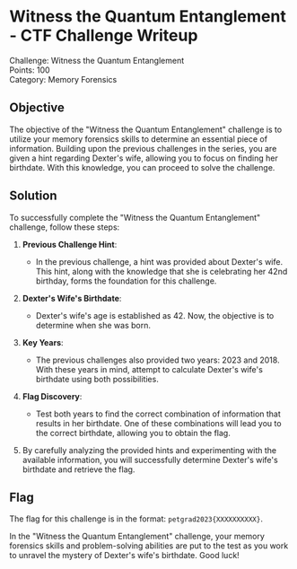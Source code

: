 # Witness the Quantum Entanglement - CTF Challenge Writeup

Challenge: Witness the Quantum Entanglement  
Points: 100  
Category: Memory Forensics  

## Objective
The objective of the "Witness the Quantum Entanglement" challenge is to utilize your memory forensics skills to determine an essential piece of information. Building upon the previous challenges in the series, you are given a hint regarding Dexter's wife, allowing you to focus on finding her birthdate. With this knowledge, you can proceed to solve the challenge.

## Solution
To successfully complete the "Witness the Quantum Entanglement" challenge, follow these steps:

1. **Previous Challenge Hint**:
   - In the previous challenge, a hint was provided about Dexter's wife. This hint, along with the knowledge that she is celebrating her 42nd birthday, forms the foundation for this challenge.

2. **Dexter's Wife's Birthdate**:
   - Dexter's wife's age is established as 42. Now, the objective is to determine when she was born.

3. **Key Years**:
   - The previous challenges also provided two years: 2023 and 2018. With these years in mind, attempt to calculate Dexter's wife's birthdate using both possibilities.

4. **Flag Discovery**:
   - Test both years to find the correct combination of information that results in her birthdate. One of these combinations will lead you to the correct birthdate, allowing you to obtain the flag.

5. By carefully analyzing the provided hints and experimenting with the available information, you will successfully determine Dexter's wife's birthdate and retrieve the flag.

## Flag
The flag for this challenge is in the format: `petgrad2023{XXXXXXXXXX}`.

In the "Witness the Quantum Entanglement" challenge, your memory forensics skills and problem-solving abilities are put to the test as you work to unravel the mystery of Dexter's wife's birthdate. Good luck!

